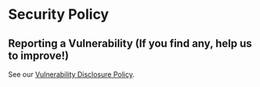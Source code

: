 # Security Policy

## Reporting a Vulnerability (If you find any, help us to improve!)

See our [Vulnerability Disclosure Policy](https://getodk.org/legal/vulnerability.html).
